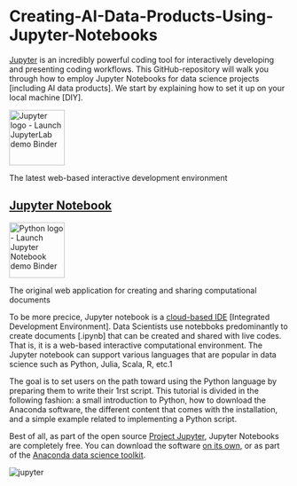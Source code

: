 # Creating-AI-Data-Products-Using-Jupyter-Notebooks

<a href="https://jupyter.org/try" style="outline: none;">Jupyter</a> is an incredibly powerful coding tool for interactively developing and presenting coding workflows.
This GitHub-repository will walk you through how to employ Jupyter Notebooks for data science projects [including AI data products]. We start by explaining how to set it up on your local machine [DIY].


<div class="box-body">
      <img class="box-logo" alt="Jupyter logo - Launch JupyterLab demo Binder" src="/assets/try/jupyter.png" height="100" loading="lazy">
      <p>The latest web-based interactive development environment</p>
      <a href="https://jupyter.org/try-jupyter/retro/notebooks/?path=notebooks/Intro.ipynb" class="box-link">
    <h2 class="box-title" id="jupyter-notebook">Jupyter Notebook<a class="anchorjs-link " aria-label="Anchor" data-anchorjs-icon="" href="#jupyter-notebook" style="font: 1em / 1 anchorjs-icons; padding-left: 0.375em;"></a></h2>
    <div class="box-body">
      <img class="box-logo" alt="Python logo - Launch Jupyter Notebook demo Binder" src="/assets/try/python.svg" height="100" loading="lazy">
      <p>The original web application for creating and sharing computational documents</p>
    </div>
  </a>
    </div>


To be more precice, Jupyter notebook is a <a href="https://en.wikipedia.org/wiki/Integrated_development_environment" target="_blank" style="outline: none;" rel="noopener">cloud-based IDE</a> [Integrated Development Environment]. Data Scientists use notebboks predominantly to create documents [.ipynb] that can be created and shared with live codes. That is, it is a web-based interactive computational environment. The Jupyter notebook can support various languages that are popular in data science such as Python, Julia, Scala, R, etc.1

The goal is to set users on the path toward using the Python language by preparing them to write their 1rst script. This tutorial is divided in the following fashion: a small introduction to Python, how to download the Anaconda software, the different content that comes with the installation, and a simple example related to implementing a Python script.

Best of all, as part of the open source <a href="https://jupyter.org/" style="outline: none;">Project Jupyter</a>, Jupyter Notebooks are completely free. You can download the software <a href="https://jupyter.org/install" target="_blank" style="outline: none;" rel="noopener">on its own</a>, or as part of the <a href="https://www.anaconda.com/products/individual" target="_blank" rel="noopener">Anaconda data science toolkit</a>.

![jupyter](https://user-images.githubusercontent.com/684692/191042084-f82c5fb2-1b46-40fe-a631-420493397049.png)
